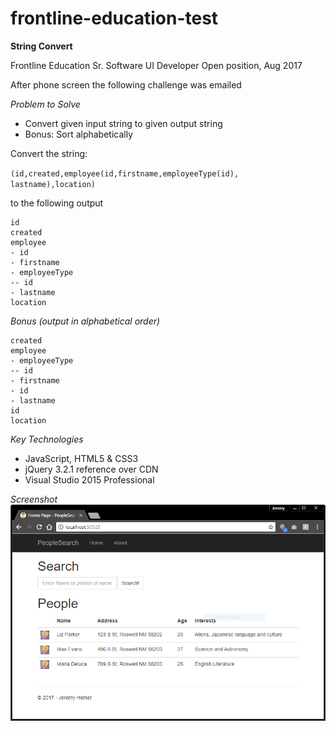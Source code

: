 # frontline-education-test

**String Convert**

Frontline Education
Sr. Software UI Developer
Open position, Aug 2017

After phone screen the following challenge was emailed

>>>
*Problem to Solve*

- Convert given input string to given output string
- Bonus: Sort alphabetically

Convert the string:

`(id,created,employee(id,firstname,employeeType(id), lastname),location)`

to the following output
```
id
created
employee
- id
- firstname
- employeeType
-- id
- lastname
location
```
*Bonus (output in alphabetical order)*
```
created
employee
- employeeType
-- id
- firstname
- id
- lastname
id
location
```
>>>

*Key Technologies*
- JavaScript, HTML5 &amp; CSS3
- jQuery 3.2.1 reference over CDN
- Visual Studio 2015 Professional


*Screenshot*
![People Search Application][appscreenshot]

[appscreenshot]: https://github.com/SushiGuy/health-catalyst-test/blob/master/PeopleSearch/PeopleSearchScreenshot.PNG?raw=true "Web App Screenshot"
